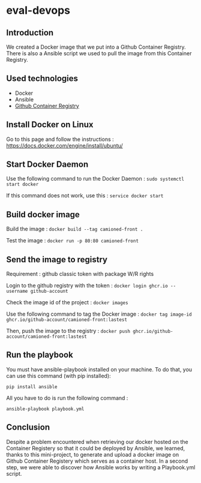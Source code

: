 # eval-devops

## Introduction
We created a Docker image that we put into a Github Container Registry. 
There is also a Ansible script we used to pull the image from this Container Registry.

## Used technologies

* Docker 
* Ansible 
* [Github Container Registry](https://ghcr.io)

## Install Docker on Linux

Go to this page and follow the instructions :
https://docs.docker.com/engine/install/ubuntu/

## Start Docker Daemon 
Use the following command to run the Docker Daemon :
`sudo systemctl start docker`

If this command does not work, use this :
`service docker start`

## Build docker image

Build the image : `docker build --tag camioned-front .`

Test the image : `docker run -p 80:80 camioned-front`

## Send the image to registry
Requirement : github classic token with package W/R rights

Login to the github registry with the token : 
`docker login ghcr.io --username github-account`

Check the image id of the project : `docker images`

Use the following command to tag the Docker image : `docker tag image-id ghcr.io/github-account/camioned-front:lastest`


Then, push the image to the registry :
`docker push ghcr.io/github-account/camioned-front:lastest`

## Run the playbook

You must have ansible-playbook installed on your machine.
To do that, you can use this command (with pip installed): 

`pip install ansible`

All you have to do is run the following command : 

`ansible-playbook playbook.yml`

## Conclusion

Despite a problem encountered when retrieving our docker hosted on the Container Registery so that it could be deployed by Ansible, we learned, thanks to this mini-project, to generate and upload a docker image on Github Container Registery which serves as a container host. In a second step, we were able to discover how Ansible works by writing a Playbook.yml script. 

